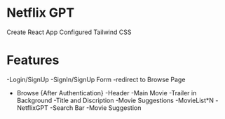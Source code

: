# Netflix GPT

Create React App
Configured Tailwind CSS

# Features
-Login/SignUp
 -SignIn/SignUp Form
 -redirect to Browse Page
- Browse {After Authentication}
  -Header
  -Main Movie
   -Trailer in Background
   -Title and Discription
   -Movie Suggestions
    -MovieList*N
-NetflixGPT
 -Search Bar
 -Movie Suggestion

